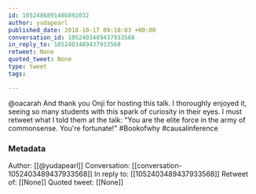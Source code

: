 ```yaml
---
id: 1052486891486892032
author: yudapearl
published_date: 2018-10-17 09:10:03 +00:00
conversation_id: 1052403489437933568
in_reply_to: 1052403489437933568
retweet: None
quoted_tweet: None
type: tweet
tags:

---
```


@oacarah And thank you Onji for hosting this talk. I thoroughly enjoyed it, seeing so many students with this spark of curiosity in their eyes. I must retweet what I told them at the talk: "You are the elite force in the army of commonsense. You're fortunate!" #Bookofwhy #causalinference

### Metadata

Author: [[@yudapearl]]
Conversation: [[conversation-1052403489437933568]]
In reply to: [[1052403489437933568]]
Retweet of: [[None]]
Quoted tweet: [[None]]
